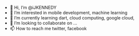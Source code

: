 - 👋 Hi, I’m @iJKENNEDY
- 👀 I’m interested in mobile development, machine learning
- 🌱 I’m currently learning dart, cloud computing, google cloud, 
- 💞️ I’m looking to collaborate on ...
- 📫 How to reach me twitter, facebook

<!---
iJKENNEDY/iJKENNEDY is a ✨ special ✨ repository because its `README.md` (this file) appears on your GitHub profile.
You can click the Preview link to take a look at your changes.
--->
